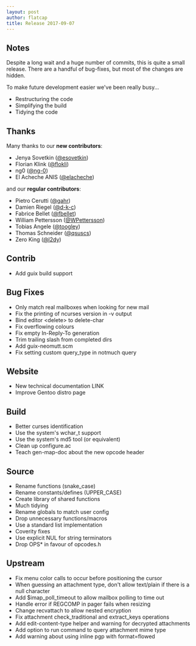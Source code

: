 ```yaml
---
layout: post
author: flatcap
title: Release 2017-09-07
---
```


## Notes

Despite a long wait and a huge number of commits, this is quite a small
release. There are a handful of bug-fixes, but most of the changes are hidden.

To make future development easier we've been really busy...

- Restructuring the code
- Simplifying the build
- Tidying the code

## Thanks

Many thanks to our **new contributors**:

- Jenya Sovetkin ([@esovetkin](https://github.com/esovetkin))
- Florian Klink ([@flokli](https://github.com/flokli))
- ng0 ([@ng-0](https://github.com/ng-0))
- El Acheche ANIS ([@elacheche](https://github.com/elacheche))

and our **regular contributors**:

- Pietro Cerutti ([@gahr](https://github.com/gahr))
- Damien Riegel ([@d-k-c](https://github.com/d-k-c))
- Fabrice Bellet ([@fbellet](https://github.com/fbellet))
- William Pettersson ([@WPettersson](https://github.com/WPettersson))
- Tobias Angele ([@toogley](https://github.com/toogley))
- Thomas Schneider ([@qsuscs](https://github.com/qsuscs))
- Zero King ([@l2dy](https://github.com/l2dy))

## Contrib

- Add guix build support

## Bug Fixes

- Only match real mailboxes when looking for new mail
- Fix the printing of ncurses version in -v output
- Bind editor \<delete\> to delete-char
- Fix overflowing colours
- Fix empty In-Reply-To generation
- Trim trailing slash from completed dirs
- Add guix-neomutt.scm
- Fix setting custom query_type in notmuch query

## Website

- New technical documentation LINK
- Improve Gentoo distro page

## Build

- Better curses identification
- Use the system's wchar_t support
- Use the system's md5 tool (or equivalent)
- Clean up configure.ac
- Teach gen-map-doc about the new opcode header

## Source

- Rename functions (snake_case)
- Rename constants/defines (UPPER_CASE)
- Create library of shared functions
- Much tidying
- Rename globals to match user config
- Drop unnecessary functions/macros
- Use a standard list implementation
- Coverity fixes
- Use explicit NUL for string terminators
- Drop OPS\* in favour of opcodes.h

## Upstream

- Fix menu color calls to occur before positioning the cursor
- When guessing an attachment type, don't allow text/plain if there is a null
  character
- Add $imap_poll_timeout to allow mailbox polling to time out
- Handle error if REGCOMP in pager fails when resizing
- Change recvattach to allow nested encryption
- Fix attachment check_traditional and extract_keys operations
- Add edit-content-type helper and warning for decrypted attachments
- Add option to run command to query attachment mime type
- Add warning about using inline pgp with format=flowed

